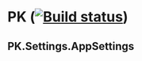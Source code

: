 # PK ([![Build status](https://ci.appveyor.com/api/projects/status/fn9mcqqvr7dg5v78)](https://ci.appveyor.com/project/PascalKlarenbeek/pk-settings-appsettings))
## PK.Settings.AppSettings